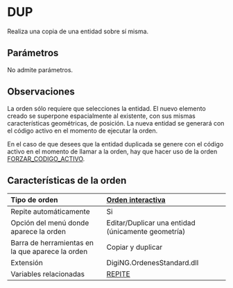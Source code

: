 # DUP

Realiza una copia de una entidad sobre sí misma.

## Parámetros

No admite parámetros.

## Observaciones

La orden sólo requiere que selecciones la entidad. El nuevo elemento creado se superpone espacialmente al existente, con sus mismas características geométricas, de posición. La nueva entidad se generará con el código activo en el momento de ejecutar la orden.

En el caso de que desees que la entidad duplicada se genere con el código activo en el momento de llamar a la orden, hay que hacer uso de la orden [FORZAR\_CODIGO\_ACTIVO](/digi3d-net/referencia/ventana-de-dibujo/variables/f/forzar-codigo-activo.md).

## Características de la orden

| Tipo de orden | [Orden interactiva](dup.md) |
| :--- | :--- |
| Repite automáticamente | Si |
| Opción del menú donde aparece la orden | Editar/Duplicar una entidad \(únicamente geometría\) |
| Barra de herramientas en la que aparece la orden | Copiar y duplicar |
| Extensión | DigiNG.OrdenesStandard.dll |
| Variables relacionadas | [REPITE](/digi3d-net/referencia/ventana-de-dibujo/variables/r/repite.md) |

